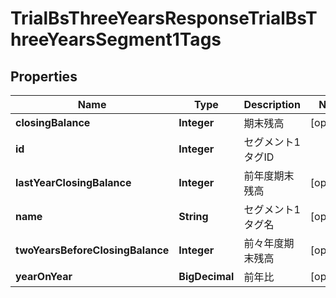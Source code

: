 

# TrialBsThreeYearsResponseTrialBsThreeYearsSegment1Tags


## Properties

Name | Type | Description | Notes
------------ | ------------- | ------------- | -------------
**closingBalance** | **Integer** | 期末残高 |  [optional]
**id** | **Integer** | セグメント1タグID | 
**lastYearClosingBalance** | **Integer** | 前年度期末残高 |  [optional]
**name** | **String** | セグメント1タグ名 |  [optional]
**twoYearsBeforeClosingBalance** | **Integer** | 前々年度期末残高 |  [optional]
**yearOnYear** | **BigDecimal** | 前年比 |  [optional]



